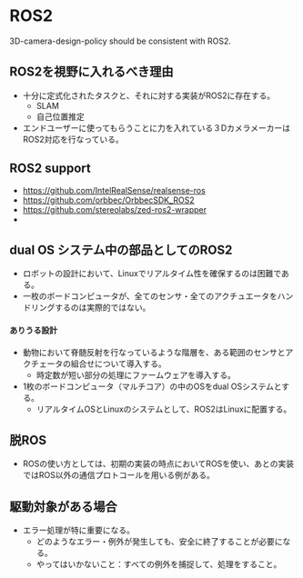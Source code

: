 # ROS2
3D-camera-design-policy should be consistent with ROS2.

## ROS2を視野に入れるべき理由
- 十分に定式化されたタスクと、それに対する実装がROS2に存在する。
  - SLAM
  - 自己位置推定
- エンドユーザーに使ってもらうことに力を入れている３DカメラメーカーはROS2対応を行なっている。

## ROS2 support
- https://github.com/IntelRealSense/realsense-ros
- https://github.com/orbbec/OrbbecSDK_ROS2
- https://github.com/stereolabs/zed-ros2-wrapper
- 

## dual OS システム中の部品としてのROS2
- ロボットの設計において、Linuxでリアルタイム性を確保するのは困難である。
- 一枚のボードコンピュータが、全てのセンサ・全てのアクチュエータをハンドリングするのは実際的ではない。
#### ありうる設計
- 動物において脊髄反射を行なっているような階層を、ある範囲のセンサとアクチェータの組合せについて導入する。
  - 時定数が短い部分の処理にファームウェアを導入する。
- 1枚のボードコンピュータ（マルチコア）の中のOSをdual OSシステムとする。
  - リアルタイムOSとLinuxのシステムとして、ROS2はLinuxに配置する。
## 脱ROS
- ROSの使い方としては、初期の実装の時点においてROSを使い、あとの実装ではROS以外の通信プロトコールを用いる例がある。

## 駆動対象がある場合
- エラー処理が特に重要になる。
  - どのようなエラー・例外が発生しても、安全に終了することが必要になる。
  - やってはいかないこと：すべての例外を捕捉して、処理をすること。
